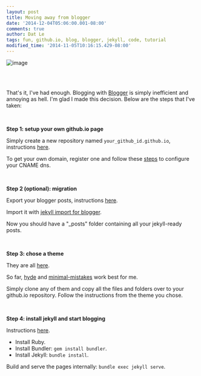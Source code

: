 ```yaml
---
layout: post
title: Moving away from blogger
date: '2014-12-04T05:06:00.001-08:00'
comments: true
author: Dat Le
tags: fun, github.io, blog, blogger, jekyll, code, tutorial
modified_time: '2014-11-05T10:16:15.429-08:00'
---
```


![image](http://i.imgur.com/IZyNfOy.png)

<br>
<br>

That's it, I've had enough. Blogging with [Blogger](https://www.blogger.com) is simply inefficient and annoying as hell.
I'm glad I made this decision. Below are the steps that I've taken:

<br>

**Step 1: setup your own github.io page**

Simply create a new repository named `your_github_id.github.io`, instructions [here](https://pages.github.com/). 

To get your own domain, register one and follow these [steps](https://help.github.com/articles/setting-up-a-custom-domain-with-github-pages/) to configure your CNAME dns.

<br>

**Step 2 (optional): migration**

Export your blogger posts, instructions [here](https://support.google.com/blogger/answer/97416). 

Import it with [jekyll import for blogger](http://import.jekyllrb.com/docs/blogger/).

Now you should have a "_posts" folder containing all your jekyll-ready posts.

<br>

**Step 3: chose a theme**

They are all [here](http://jekyllthemes.org/).

So far, [hyde](https://github.com/poole/hyde) and [minimal-mistakes](https://github.com/mmistakes/minimal-mistakes) work best for me.

Simply clone any of them and copy all the files and folders over to your github.io repository. Follow the instructions from the theme you chose.

<br>

**Step 4: install jekyll and start blogging**

Instructions [here](https://help.github.com/articles/using-jekyll-with-pages/).

- Install Ruby.
- Install Bundler: `gem install bundler`.
- Install Jekyll: `bundle install`.

Build and serve the pages internally: `bundle exec jekyll serve`.

